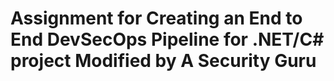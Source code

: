# Assignment for Creating an End to End DevSecOps Pipeline for .NET/C# project Modified by A Security Guru 
